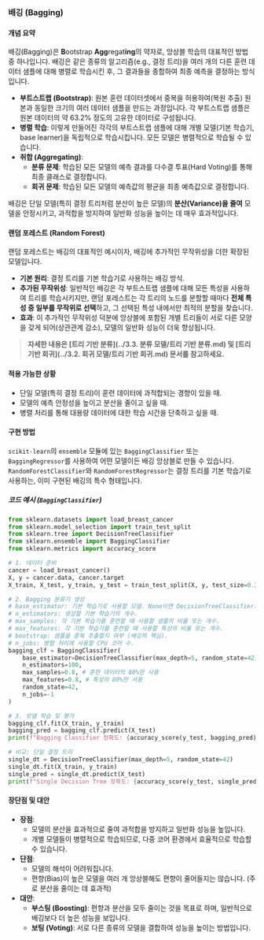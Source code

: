 ### 배깅 (Bagging)

#### 개념 요약
배깅(Bagging)은 **B**ootstrap **Agg**regat**ing**의 약자로, 앙상블 학습의 대표적인 방법 중 하나입니다. 배깅은 같은 종류의 알고리즘(e.g., 결정 트리)을 여러 개의 다른 훈련 데이터 샘플에 대해 병렬로 학습시킨 후, 그 결과들을 종합하여 최종 예측을 결정하는 방식입니다.

- **부트스트랩 (Bootstrap)**: 원본 훈련 데이터셋에서 중복을 허용하여(복원 추출) 원본과 동일한 크기의 여러 데이터 샘플을 만드는 과정입니다. 각 부트스트랩 샘플은 원본 데이터의 약 63.2% 정도의 고유한 데이터로 구성됩니다.
- **병렬 학습**: 이렇게 만들어진 각각의 부트스트랩 샘플에 대해 개별 모델(기본 학습기, base learner)을 독립적으로 학습시킵니다. 모든 모델은 병렬적으로 학습될 수 있습니다.
- **취합 (Aggregating)**:
    - **분류 문제**: 학습된 모든 모델의 예측 결과를 다수결 투표(Hard Voting)를 통해 최종 클래스로 결정합니다.
    - **회귀 문제**: 학습된 모든 모델의 예측값의 평균을 최종 예측값으로 결정합니다.

배깅은 단일 모델(특히 결정 트리처럼 분산이 높은 모델)의 **분산(Variance)을 줄여** 모델을 안정시키고, 과적합을 방지하여 일반화 성능을 높이는 데 매우 효과적입니다.

#### 랜덤 포레스트 (Random Forest)
랜덤 포레스트는 배깅의 대표적인 예시이자, 배깅에 추가적인 무작위성을 더한 확장된 모델입니다.

- **기본 원리**: 결정 트리를 기본 학습기로 사용하는 배깅 방식.
- **추가된 무작위성**: 일반적인 배깅은 각 부트스트랩 샘플에 대해 모든 특성을 사용하여 트리를 학습시키지만, 랜덤 포레스트는 각 트리의 노드를 분할할 때마다 **전체 특성 중 일부를 무작위로 선택**하고, 그 선택된 특성 내에서만 최적의 분할을 찾습니다.
- **효과**: 이 추가적인 무작위성 덕분에 앙상블에 포함된 개별 트리들이 서로 다른 모양을 갖게 되어(상관관계 감소), 모델의 일반화 성능이 더욱 향상됩니다.

> **자세한 내용은 [트리 기반 분류](../3.3. 분류 모델/트리 기반 분류.md) 및 [트리 기반 회귀](../3.2. 회귀 모델/트리 기반 회귀.md) 문서를 참고하세요.**

#### 적용 가능한 상황
- 단일 모델(특히 결정 트리)이 훈련 데이터에 과적합되는 경향이 있을 때.
- 모델의 예측 안정성을 높이고 분산을 줄이고 싶을 때.
- 병렬 처리를 통해 대용량 데이터에 대한 학습 시간을 단축하고 싶을 때.

#### 구현 방법
`scikit-learn`의 `ensemble` 모듈에 있는 `BaggingClassifier` 또는 `BaggingRegressor`를 사용하여 어떤 모델이든 배깅 앙상블로 만들 수 있습니다. `RandomForestClassifier`와 `RandomForestRegressor`는 결정 트리를 기본 학습기로 사용하는, 이미 구현된 배깅의 특수 형태입니다.

##### 코드 예시 (`BaggingClassifier`)
```python
from sklearn.datasets import load_breast_cancer
from sklearn.model_selection import train_test_split
from sklearn.tree import DecisionTreeClassifier
from sklearn.ensemble import BaggingClassifier
from sklearn.metrics import accuracy_score

# 1. 데이터 준비
cancer = load_breast_cancer()
X, y = cancer.data, cancer.target
X_train, X_test, y_train, y_test = train_test_split(X, y, test_size=0.3, random_state=42, stratify=y)

# 2. Bagging 분류기 생성
# base_estimator: 기본 학습기로 사용할 모델. None이면 DecisionTreeClassifier가 사용됨.
# n_estimators: 생성할 기본 학습기의 개수.
# max_samples: 각 기본 학습기를 훈련할 때 사용할 샘플의 비율 또는 개수.
# max_features: 각 기본 학습기를 훈련할 때 사용할 특성의 비율 또는 개수.
# bootstrap: 샘플을 중복 추출할지 여부 (배깅의 핵심).
# n_jobs: 병렬 처리에 사용할 CPU 코어 수.
bagging_clf = BaggingClassifier(
    base_estimator=DecisionTreeClassifier(max_depth=5, random_state=42),
    n_estimators=100,
    max_samples=0.8, # 훈련 데이터의 80%만 사용
    max_features=0.8, # 특성의 80%만 사용
    random_state=42,
    n_jobs=-1
)

# 3. 모델 학습 및 평가
bagging_clf.fit(X_train, y_train)
bagging_pred = bagging_clf.predict(X_test)
print(f"Bagging Classifier 정확도: {accuracy_score(y_test, bagging_pred):.3f}")

# 비교: 단일 결정 트리
single_dt = DecisionTreeClassifier(max_depth=5, random_state=42)
single_dt.fit(X_train, y_train)
single_pred = single_dt.predict(X_test)
print(f"Single Decision Tree 정확도: {accuracy_score(y_test, single_pred):.3f}")
```

#### 장단점 및 대안
- **장점**:
    - 모델의 분산을 효과적으로 줄여 과적합을 방지하고 일반화 성능을 높입니다.
    - 개별 모델들이 병렬적으로 학습되므로, 다중 코어 환경에서 효율적으로 학습할 수 있습니다.
- **단점**:
    - 모델의 해석이 어려워집니다.
    - 편향(Bias)이 높은 모델을 여러 개 앙상블해도 편향이 줄어들지는 않습니다. (주로 분산을 줄이는 데 효과적)
- **대안**:
    - **부스팅 (Boosting)**: 편향과 분산을 모두 줄이는 것을 목표로 하며, 일반적으로 배깅보다 더 높은 성능을 보입니다.
    - **보팅 (Voting)**: 서로 다른 종류의 모델을 결합하여 성능을 높이는 방법입니다.
